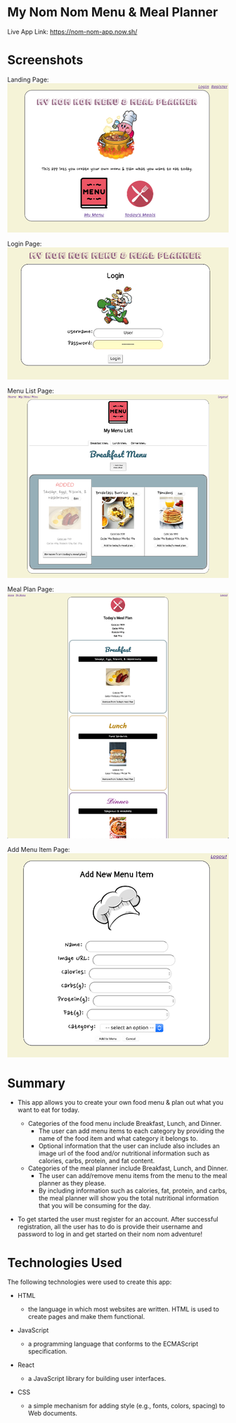 # My Nom Nom Menu & Meal Planner

Live App Link: <https://nom-nom-app.now.sh/>

# Screenshots
Landing Page:
![Landing Page](public/images/screenshots/landing-page.png)

Login Page:
![Login Page](public/images/screenshots/login-page.png)

Menu List Page:
![Menu List Page](public/images/screenshots/menu-list-page.png)

Meal Plan Page:
![Meal Plan Page](public/images/screenshots/meal-plan-page.png)

Add Menu Item Page:
![Add Menu Item Page](public/images/screenshots/add-menu-item-page.png)

# Summary
  - This app allows you to create your own food menu & plan out what you want to eat for today.
    - Categories of the food menu include Breakfast, Lunch, and Dinner.
      - The user can add menu items to each category by providing the name of the food item and what category it belongs to.
      - Optional information that the user can include also includes an image url of the food and/or nutritional information such as calories, carbs, protein, and fat content.
    - Categories of the meal planner include Breakfast, Lunch, and Dinner.
      - The user can add/remove menu items from the menu to the meal planner as they please.
      - By including information such as calories, fat, protein, and carbs, the meal planner will show you the total nutritional information that you will be consuming for the day.


  - To get started the user must register for an account. After successful registration, all the user has to do is provide their username and password to log in and get started on their nom nom adventure!

# Technologies Used

The following technologies were used to create this app:

* HTML
  - the language in which most websites are written. HTML is used to create pages and make them functional.


* JavaScript
  - a programming language that conforms to the ECMAScript specification.


* React
    - a JavaScript library for building user interfaces.  


* CSS
  - a simple mechanism for adding style (e.g., fonts, colors, spacing) to Web documents.
